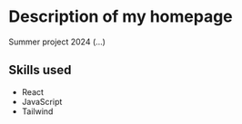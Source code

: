 # Description of my homepage

Summer project 2024 (...)

## Skills used
- React 
- JavaScript 
- Tailwind